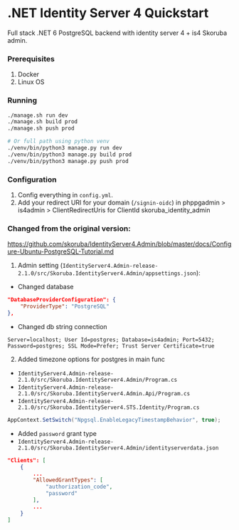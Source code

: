 # .NET Identity Server 4 Quickstart

Full stack .NET 6 PostgreSQL backend with identity server 4 + is4 Skoruba admin.

### Prerequisites

1. Docker
2. Linux OS

### Running

```sh
./manage.sh run dev
./manage.sh build prod
./manage.sh push prod

# Or full path using python venv
./venv/bin/python3 manage.py run dev
./venv/bin/python3 manage.py build prod
./venv/bin/python3 manage.py push prod
```

### Configuration

1. Config everything in `config.yml`.
2. Add your redirect URI for your domain (`/signin-oidc`) in phppgadmin > is4admin > ClientRedirectUris for ClientId skoruba_identity_admin

### Changed from the original version:

https://github.com/skoruba/IdentityServer4.Admin/blob/master/docs/Configure-Ubuntu-PostgreSQL-Tutorial.md

1. Admin setting (`IdentityServer4.Admin-release-2.1.0/src/Skoruba.IdentityServer4.Admin/appsettings.json`):

- Changed database

```json
"DatabaseProviderConfiguration": {
    "ProviderType": "PostgreSQL"
},
```

- Changed db string connection

```
Server=localhost; User Id=postgres; Database=is4admin; Port=5432; Password=postgres; SSL Mode=Prefer; Trust Server Certificate=true

```

2. Added timezone options for postgres in main func
- `IdentityServer4.Admin-release-2.1.0/src/Skoruba.IdentityServer4.Admin/Program.cs`
- `IdentityServer4.Admin-release-2.1.0/src/Skoruba.IdentityServer4.Admin.Api/Program.cs`
- `IdentityServer4.Admin-release-2.1.0/src/Skoruba.IdentityServer4.STS.Identity/Program.cs`


```cs
AppContext.SetSwitch("Npgsql.EnableLegacyTimestampBehavior", true);
```

- Added `password` grant type
- `IdentityServer4.Admin-release-2.1.0/src/Skoruba.IdentityServer4.Admin/identityserverdata.json`
```json
"Clients": [
    {
        ...
        "AllowedGrantTypes": [
            "authorization_code",
            "password"
        ],
        ...
    }
]

```